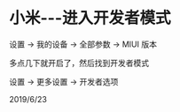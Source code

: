 # 小米---进入开发者模式

设置 -> 我的设备 -> 全部参数 -> MIUI 版本  

多点几下就开启了，然后找到开发者模式  

设置 -> 更多设置 -> 开发者选项  


2019/6/23  
